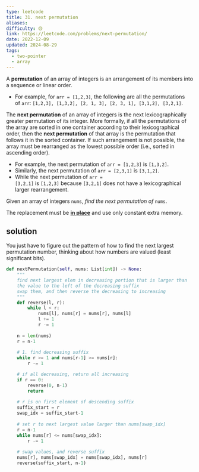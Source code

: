 ```yaml
---
type: leetcode
title: 31. next permutation
aliases: 
difficulty: 🟡
link: https://leetcode.com/problems/next-permutation/
date: 2022-12-09
updated: 2024-08-29
tags:
  - two-pointer
  - array
---
```


A **permutation** of an array of integers is an arrangement of its members into a sequence or linear order.

- For example, for `arr = [1,2,3]`, the following are all the permutations of `arr`: `[1,2,3], [1,3,2], [2, 1, 3], [2, 3, 1], [3,1,2], [3,2,1]`.

The **next permutation** of an array of integers is the next lexicographically greater permutation of its integer. More formally, if all the permutations of the array are sorted in one container according to their lexicographical order, then the **next permutation** of that array is the permutation that follows it in the sorted container. If such arrangement is not possible, the array must be rearranged as the lowest possible order (i.e., sorted in ascending order).

- For example, the next permutation of `arr = [1,2,3]` is `[1,3,2]`.
- Similarly, the next permutation of `arr = [2,3,1]` is `[3,1,2]`.
- While the next permutation of `arr = [3,2,1]` is `[1,2,3]` because `[3,2,1]` does not have a lexicographical larger rearrangement.

Given an array of integers `nums`, _find the next permutation of_ `nums`.

The replacement must be **[in place](http://en.wikipedia.org/wiki/In-place_algorithm)** and use only constant extra memory.

## solution

You just have to figure out the pattern of how to find the next largest permutation number, thinking about how numbers are valued (least significant bits).

```python
def nextPermutation(self, nums: List[int]) -> None:
	"""
	find next largest elem in decreasing portion that is larger than
	the value to the left of the decreasing suffix
	swap them, and then reverse the decreasing to increasing
	"""
	def reverse(l, r):
		while l < r:
			nums[l], nums[r] = nums[r], nums[l]
			l += 1
			r -= 1
	  
	n = len(nums)
	r = n-1
	  
	# 1. find decreasing suffix
	while r >= 1 and nums[r-1] >= nums[r]:
		r -= 1

	# if all decreasing, return all increasing
	if r == 0:
		reverse(0, n-1)
		return
	  
	# r is on first element of descending suffix
	suffix_start = r
	swap_idx = suffix_start-1
	  
	# set r to next largest value larger than nums[swap_idx]
	r = n-1
	while nums[r] <= nums[swap_idx]:
		r -= 1
	  
	# swap values, and reverse suffix
	nums[r], nums[swap_idx] = nums[swap_idx], nums[r]
	reverse(suffix_start, n-1)
```
